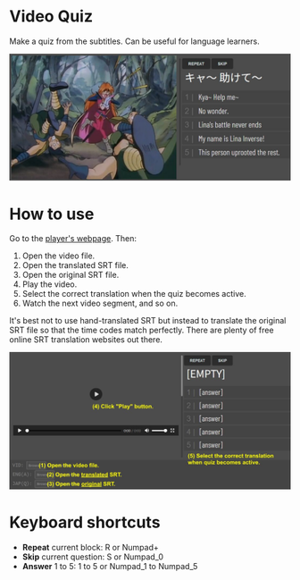 # Video Quiz
Make a quiz from the subtitles. Can be useful for language learners.

![preview_img](preview.jpg)

# How to use

Go to the [player's webpage](https://zegalur.github.io/video-quiz/player/). Then:

1. Open the video file.
2. Open the translated SRT file.
3. Open the original SRT file.
4. Play the video.
5. Select the correct translation when the quiz becomes active.
6. Watch the next video segment, and so on.

It's best not to use hand-translated SRT but instead to translate the original SRT 
file so that the time codes match perfectly. There are plenty of free online SRT 
translation websites out there.

![instructions_img](instructions.jpg)

# Keyboard shortcuts

* **Repeat** current block: R or Numpad+
* **Skip** current question: S or Numpad_0
* **Answer** 1 to 5: 1 to 5 or Numpad_1 to Numpad_5

